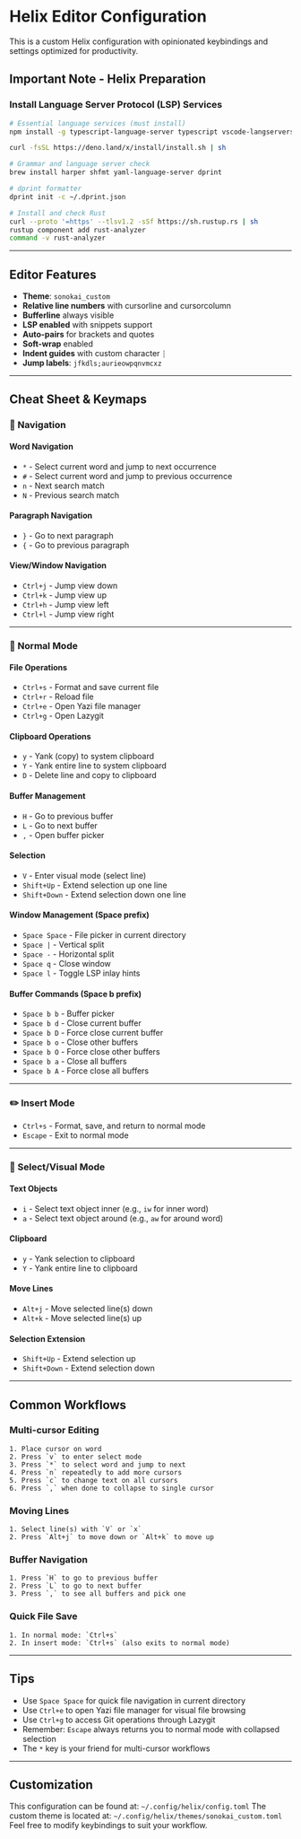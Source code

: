 # Helix Editor Configuration

This is a custom Helix configuration with opinionated keybindings and settings optimized for productivity.

## Important Note - Helix Preparation

### Install Language Server Protocol (LSP) Services

```sh
# Essential language services (must install)
npm install -g typescript-language-server typescript vscode-langservers-extracted emmet-ls prettier @postgrestools/postgrestools sql-formatter bash-language-server mdts

curl -fsSL https://deno.land/x/install/install.sh | sh

# Grammar and language server check
brew install harper shfmt yaml-language-server dprint

# dprint formatter
dprint init -c ~/.dprint.json

# Install and check Rust
curl --proto '=https' --tlsv1.2 -sSf https://sh.rustup.rs | sh
rustup component add rust-analyzer
command -v rust-analyzer
```

---

## Editor Features

- **Theme**: `sonokai_custom`
- **Relative line numbers** with cursorline and cursorcolumn
- **Bufferline** always visible
- **LSP enabled** with snippets support
- **Auto-pairs** for brackets and quotes
- **Soft-wrap** enabled
- **Indent guides** with custom character `┊`
- **Jump labels**: `jfkdls;aurieowpqnvmcxz`

---

## Cheat Sheet & Keymaps

### 🎯 Navigation

#### Word Navigation
- `*` - Select current word and jump to next occurrence
- `#` - Select current word and jump to previous occurrence
- `n` - Next search match
- `N` - Previous search match

#### Paragraph Navigation
- `}` - Go to next paragraph
- `{` - Go to previous paragraph

#### View/Window Navigation
- `Ctrl+j` - Jump view down
- `Ctrl+k` - Jump view up
- `Ctrl+h` - Jump view left
- `Ctrl+l` - Jump view right

---

### 📝 Normal Mode

#### File Operations
- `Ctrl+s` - Format and save current file
- `Ctrl+r` - Reload file
- `Ctrl+e` - Open Yazi file manager
- `Ctrl+g` - Open Lazygit

#### Clipboard Operations
- `y` - Yank (copy) to system clipboard
- `Y` - Yank entire line to system clipboard
- `D` - Delete line and copy to clipboard

#### Buffer Management
- `H` - Go to previous buffer
- `L` - Go to next buffer
- `,` - Open buffer picker

#### Selection
- `V` - Enter visual mode (select line)
- `Shift+Up` - Extend selection up one line
- `Shift+Down` - Extend selection down one line

#### Window Management (Space prefix)
- `Space Space` - File picker in current directory
- `Space |` - Vertical split
- `Space -` - Horizontal split
- `Space q` - Close window
- `Space l` - Toggle LSP inlay hints

#### Buffer Commands (Space b prefix)
- `Space b b` - Buffer picker
- `Space b d` - Close current buffer
- `Space b D` - Force close current buffer
- `Space b o` - Close other buffers
- `Space b O` - Force close other buffers
- `Space b a` - Close all buffers
- `Space b A` - Force close all buffers

---

### ✏️ Insert Mode

- `Ctrl+s` - Format, save, and return to normal mode
- `Escape` - Exit to normal mode

---

### 🎨 Select/Visual Mode

#### Text Objects
- `i` - Select text object inner (e.g., `iw` for inner word)
- `a` - Select text object around (e.g., `aw` for around word)

#### Clipboard
- `y` - Yank selection to clipboard
- `Y` - Yank entire line to clipboard

#### Move Lines
- `Alt+j` - Move selected line(s) down
- `Alt+k` - Move selected line(s) up

#### Selection Extension
- `Shift+Up` - Extend selection up
- `Shift+Down` - Extend selection down

---

## Common Workflows

### Multi-cursor Editing
```
1. Place cursor on word
2. Press `v` to enter select mode
3. Press `*` to select word and jump to next
4. Press `n` repeatedly to add more cursors
5. Press `c` to change text on all cursors
6. Press `,` when done to collapse to single cursor
```

### Moving Lines
```
1. Select line(s) with `V` or `x`
2. Press `Alt+j` to move down or `Alt+k` to move up
```

### Buffer Navigation
```
1. Press `H` to go to previous buffer
2. Press `L` to go to next buffer
3. Press `,` to see all buffers and pick one
```

### Quick File Save
```
1. In normal mode: `Ctrl+s`
2. In insert mode: `Ctrl+s` (also exits to normal mode)
```

---

## Tips

- Use `Space Space` for quick file navigation in current directory
- Use `Ctrl+e` to open Yazi file manager for visual file browsing
- Use `Ctrl+g` to access Git operations through Lazygit
- Remember: `Escape` always returns you to normal mode with collapsed selection
- The `*` key is your friend for multi-cursor workflows

---

## Customization

This configuration can be found at: `~/.config/helix/config.toml`
The custom theme is located at: `~/.config/helix/themes/sonokai_custom.toml`
Feel free to modify keybindings to suit your workflow.
